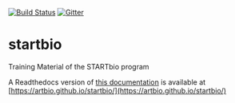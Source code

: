 [![Build Status](https://travis-ci.org/ARTbio/tools-artbio.svg?branch=master)](https://travis-ci.org/ARTbio/startbio)
[![Gitter](https://img.shields.io/gitter/room/nwjs/nw.js.svg)](https://gitter.im/ARTbio/Lobby)


# startbio
Training Material of the STARTbio program

A Readthedocs version of [this documentation](https://artbio.github.io/startbio/)
is available at [https://artbio.github.io/startbio/](https://artbio.github.io/startbio/)
